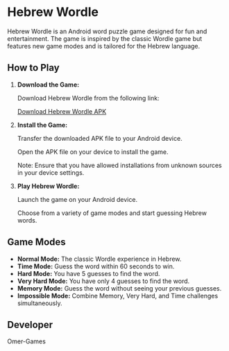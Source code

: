 # Hebrew Wordle

Hebrew Wordle is an Android word puzzle game designed for fun and entertainment. The game is inspired by the classic Wordle game but features new game modes and is tailored for the Hebrew language.

## How to Play

1. **Download the Game:**

    Download Hebrew Wordle from the following link:

    [Download Hebrew Wordle APK](https://drive.google.com/file/d/1am3SV8qhK-vCHDXQ47TOSWXcVG_1gCaS/view?usp=sharing)

2. **Install the Game:**

    Transfer the downloaded APK file to your Android device.

    Open the APK file on your device to install the game.

    Note: Ensure that you have allowed installations from unknown sources in your device settings.

3. **Play Hebrew Wordle:**

    Launch the game on your Android device.

    Choose from a variety of game modes and start guessing Hebrew words.

## Game Modes

- **Normal Mode:** The classic Wordle experience in Hebrew.
- **Time Mode:** Guess the word within 60 seconds to win.
- **Hard Mode:** You have 5 guesses to find the word.
- **Very Hard Mode:** You have only 4 guesses to find the word.
- **Memory Mode:** Guess the word without seeing your previous guesses.
- **Impossible Mode:** Combine Memory, Very Hard, and Time challenges simultaneously.

## Developer

Omer-Games
